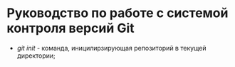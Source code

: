 # Руководство по работе с системой контроля версий Git

* *git init* - команда, иницилирзирующая репозиторий в текущей директории;